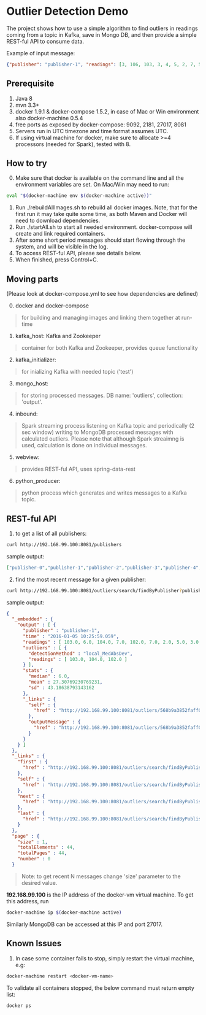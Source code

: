 # Outlier Detection Demo

The project shows how to use a simple algorithm to find outliers in readings coming from a topic in Kafka, save in Mongo DB, and then provide a simple REST-ful API to consume data.

Example of input message:
```json
{"publisher": "publisher-1", "readings": [3, 106, 103, 3, 4, 5, 2, 7, 5, 106, 4], "time": "2016-01-04 19:22:35.209"}
```
## Prerequisite

1. Java 8
2. mvn 3.3+
3. docker 1.9.1 & docker-compose 1.5.2, in case of Mac or Win environment also docker-machine 0.5.4
4. free ports as exposed by docker-compose: 9092, 2181, 27017, 8081
5. Servers run in UTC timezone and time format assumes UTC.
6. If using virtual machine for docker, make sure to allocate >=4 processors (needed for Spark), tested with 8. 

## How to try

0. Make sure that docker is available on the command line and all the environment variables are set. On Mac/Win may need to run: 
```sh
eval "$(docker-machine env $(docker-machine active))"
```

1. Run ./rebuildAllImages.sh to rebuild all docker images. Note, that for the first run it may take quite some time, as both Maven and Docker will need to download dependencies.
2. Run ./startAll.sh to start all needed environment. docker-compose will create and link required containers.  
3. After some short period messages should start flowing through the system, and will be visible in the log.
4. To access REST-ful API, please see details below.
5. When finished, press Control+C.

## Moving parts

(Please look at docker-compose.yml to see how dependencies are defined)

0. docker and docker-compose
> for building and managing images and linking them together at run-time

1. kafka_host: Kafka and Zookeeper
> container for both Kafka and Zookeeper, provides queue functionality

2. kafka_initializer: 
> for inializing Kafka with needed topic ('test')
 
3. mongo_host:
> for storing processed messages. DB name: 'outliers', collection: 'output'.

4. inbound:
> Spark streaming process listening on Kafka topic and periodically (2 sec window) writing to MongoDB processed messages with calculated outliers. Please note that although Spark streaimng is used, calculation is done on individual messages.

5. webview:
> provides REST-ful API, uses spring-data-rest

6. python_producer:
> python process which generates and writes messages to a Kafka topic. 	

## REST-ful API

1. to get a list of all publishers:
```sh
curl http://192.168.99.100:8081/publishers
```

sample output:
```json
["publisher-0","publisher-1","publisher-2","publisher-3","publisher-4","publisher-5"]
```

2. find the most recent message for a given publisher:
```sh
curl http://192.168.99.100:8081/outliers/search/findByPublisher?publisher=publisher-1\&sort=time,desc\&page=0\&size=1
```
sample output:
```json
{
  "_embedded" : {
    "output" : [ {
      "publisher" : "publisher-1",
      "time" : "2016-01-05 10:25:59.059",
      "readings" : [ 103.0, 6.0, 104.0, 7.0, 102.0, 7.0, 2.0, 5.0, 3.0, 3.0, 2.0, 6.0, 5.0 ],
      "outliers" : [ {
        "detectionMethod" : "local_MedAbsDev",
        "readings" : [ 103.0, 104.0, 102.0 ]
      } ],
      "stats" : {
        "median" : 6.0,
        "mean" : 27.30769230769231,
        "sd" : 43.18638793143162
      },
      "_links" : {
        "self" : {
          "href" : "http://192.168.99.100:8081/outliers/568b9a3852faff00012e8086"
        },
        "outputMessage" : {
          "href" : "http://192.168.99.100:8081/outliers/568b9a3852faff00012e8086"
        }
      }
    } ]
  },
  "_links" : {
    "first" : {
      "href" : "http://192.168.99.100:8081/outliers/search/findByPublisher?publisher=publisher-1&page=0&size=1&sort=time,desc"
    },
    "self" : {
      "href" : "http://192.168.99.100:8081/outliers/search/findByPublisher?publisher=publisher-1&sort=time,desc&page=0&size=1"
    },
    "next" : {
      "href" : "http://192.168.99.100:8081/outliers/search/findByPublisher?publisher=publisher-1&page=1&size=1&sort=time,desc"
    },
    "last" : {
      "href" : "http://192.168.99.100:8081/outliers/search/findByPublisher?publisher=publisher-1&page=43&size=1&sort=time,desc"
    }
  },
  "page" : {
    "size" : 1,
    "totalElements" : 44,
    "totalPages" : 44,
    "number" : 0
  }

```

> Note: to get recent N messages change 'size' parameter to the desired value.

**192.168.99.100** is the IP address of the docker-vm virtual machine.
To get this address, run 

```sh
docker-machine ip $(docker-machine active)
```

Similarly MongoDB can be accessed at this IP and port 27017. 

## Known Issues

1. In case some container fails to stop, simply restart the virtual machine, e.g:
```sh
docker-machine restart <docker-vm-name>
```
To validate all containers stopped, the below command must return empty list:
```sh
docker ps
```
